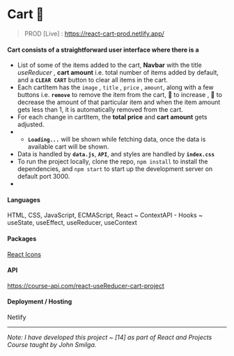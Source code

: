# Cart 🛒

> PROD [Live] : https://react-cart-prod.netlify.app/

#### Cart consists of a straightforward user interface where there is a

- List of some of the items added to the cart, **Navbar** with the title *useReducer* , **cart amount** i.e. total number of items added by default, and a **`CLEAR CART`** button to clear all items in the cart.
- Each cartItem has the `image` , `title` , `price` , `amount`, along with a few buttons i.e. **`remove`** to remove the item from the cart, 🔼 to increase , 🔽 to decrease the amount of that particular item and when the item amount gets less than 1, it is automatically removed from the cart.  
- For each change in cartItem, the **total price** and **cart amount** gets adjusted.  
- - **`Loading...`** will be shown while fetching data, once the data is available cart will be shown. 
- Data is handled by **`data.js`**, **`API`**, and styles are handled by **`index.css`**
- To run the project locally, clone the repo, `npm install` to install the dependencies, and `npm start` to start up the development server on default port 3000.
- 
#### Languages
HTML, CSS, JavaScript, ECMAScript, React ~ ContextAPI - Hooks ~ useState, useEffect, useReducer, useContext

#### Packages
[React Icons](https://www.npmjs.com/package/react-icons)

#### API
https://course-api.com/react-useReducer-cart-project

#### Deployment / Hosting
Netlify

---

*Note: I have developed this project ~ [14] as part of React and Projects Course taught by John Smilga.*
